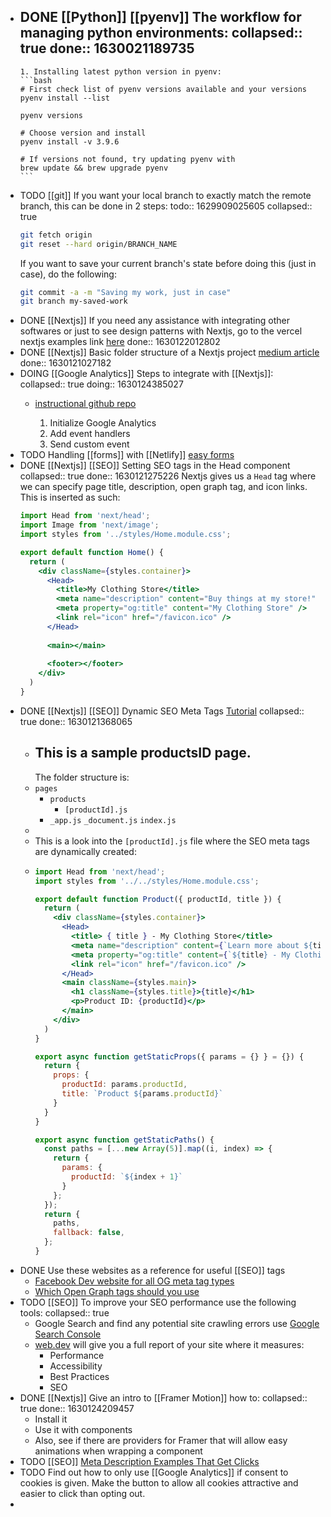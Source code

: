 - DONE [[Python]] [[pyenv]] The workflow for managing python environments:
  collapsed:: true
  done:: 1630021189735
	-
	  1. Installing latest python version in pyenv:
	  ```bash
	  # First check list of pyenv versions available and your versions
	  pyenv install --list
	  
	  pyenv versions
	  
	  # Choose version and install
	  pyenv install -v 3.9.6
	  
	  # If versions not found, try updating pyenv with 
	  brew update && brew upgrade pyenv
	  ```
- TODO [[git]] If you want your local branch to exactly match the remote branch, this can be done in 2 steps:
  todo:: 1629909025605
  collapsed:: true
  ```bash
  git fetch origin
  git reset --hard origin/BRANCH_NAME
  ```
  If you want to save your current branch's state before doing this (just in case), do the following:
  ```bash
  git commit -a -m "Saving my work, just in case"
  git branch my-saved-work
  ```
- DONE [[Nextjs]] If you need any assistance with integrating other softwares or just to see design patterns with Nextjs, go to the vercel nextjs examples link [here](https://github.com/vercel/next.js/tree/canary/examples)
  done:: 1630122012802
- DONE [[Nextjs]] Basic folder structure of a Nextjs project [medium article](https://medium.com/@pablo.delvalle.cr/an-opinionated-basic-next-js-files-and-directories-structure-88fefa2aa759)
  done:: 1630121027182
- DOING [[Google Analytics]] Steps to integrate with [[Nextjs]]:
  collapsed:: true
  doing:: 1630124385027
	- [instructional github repo](https://github.com/vercel/next.js/tree/canary/examples/with-google-analytics)
	  
	  1. Initialize Google Analytics 
	  2. Add event handlers
	  3. Send custom event
- TODO Handling [[forms]] with [[Netlify]] [easy forms](https://www.netlify.com/products/forms)
- DONE [[Nextjs]] [[SEO]] Setting SEO tags in the Head component
  collapsed:: true
  done:: 1630121275226
  Nextjs gives us a `Head` tag where we can specify page title, description, open graph tag, and icon links. This is inserted as such:
  ```jsx
  import Head from 'next/head';
  import Image from 'next/image';
  import styles from '../styles/Home.module.css';
  
  export default function Home() {
    return (
      <div className={styles.container}>
        <Head>
          <title>My Clothing Store</title>
          <meta name="description" content="Buy things at my store!" />
          <meta property="og:title" content="My Clothing Store" />
          <link rel="icon" href="/favicon.ico" />
        </Head>
        
        <main></main>
        
        <footer></footer>
      </div>
    )
  }
  ```
- DONE [[Nextjs]] [[SEO]] Dynamic SEO Meta Tags [Tutorial](https://www.youtube.com/watch?v=8BrZeaw3sLQ&t=163s)
  collapsed:: true
  done:: 1630121368065
	- ## This is a sample productsID page. 
	  The folder structure is:
	- `pages`
		- `products`
			- `[productId].js`
		- `_app.js`
		  `_document.js`
		  `index.js`
	-
	- This is a look into the `[productId].js` file where the SEO meta tags are dynamically created:
	-
	  ```jsx
	  import Head from 'next/head';
	  import styles from '../../styles/Home.module.css';
	  
	  export default function Product({ productId, title }) {
	    return (
	      <div className={styles.container}>
	        <Head>
	          <title> { title } - My Clothing Store</title>
	          <meta name="description" content={`Learn more about ${title}`} />
	          <meta property="og:title" content={`${title} - My Clothing Store`} />
	          <link rel="icon" href="/favicon.ico" />
	        </Head>
	        <main className={styles.main}>
	          <h1 className={styles.title}>{title}</h1>
	          <p>Product ID: {productId}</p>
	        </main>
	      </div> 
	    )
	  }
	  
	  export async function getStaticProps({ params = {} } = {}) {
	    return {
	      props: {
	        productId: params.productId,
	        title: `Product ${params.productId}`
	      }
	    }
	  }
	  
	  export async function getStaticPaths() {
	    const paths = [...new Array(5)].map((i, index) => {
	      return {
	        params: {
	          productId: `${index + 1}`
	        }
	      };
	    });
	    return {
	      paths,
	      fallback: false,
	    };
	  }
	  ```
- DONE Use these websites as a reference for useful [[SEO]] tags
	- [Facebook Dev website for all OG meta tag types](https://developers.facebook.com/docs/sharing/webmasters)
	- [Which Open Graph tags should you use](https://ahrefs.com/blog/open-graph-meta-tags)
- TODO [[SEO]] To improve your SEO performance use the following tools:
  collapsed:: true
	- Google Search and find any potential site crawling errors use [Google Search Console](https://search.google.com/search-console/about)
	- [web.dev](https://www.web.dev/measure/) will give you a full report of your site where it measures:
		- Performance
		- Accessibility
		- Best Practices
		- SEO
- DONE [[Nextjs]] Give an intro to [[Framer Motion]] how to:
  collapsed:: true
  done:: 1630124209457
	- Install it
	- Use it with components
	- Also, see if there are providers for Framer that will allow easy animations when wrapping a component
- TODO [[SEO]] [Meta Description Examples That Get Clicks](https://www.2dogsdesign.com/what-is-meta-description/)
- TODO Find out how to only use [[Google Analytics]] if consent to cookies is given. Make the button to allow all cookies attractive and easier to click than opting out.
-